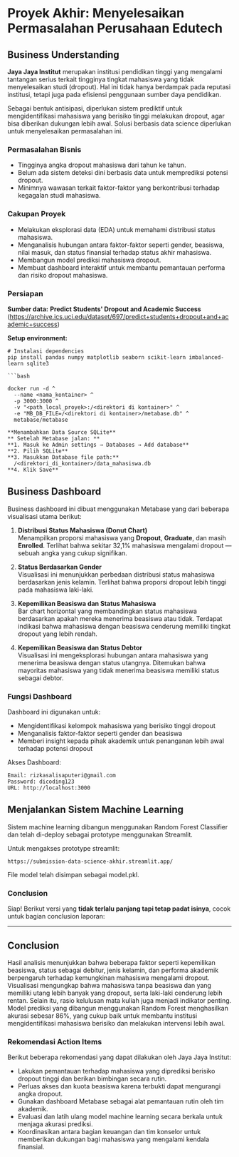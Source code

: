# Proyek Akhir: Menyelesaikan Permasalahan Perusahaan Edutech

## Business Understanding

**Jaya Jaya Institut** merupakan institusi pendidikan tinggi yang mengalami tantangan serius terkait tingginya tingkat mahasiswa yang tidak menyelesaikan studi (dropout). Hal ini tidak hanya berdampak pada reputasi institusi, tetapi juga pada efisiensi penggunaan sumber daya pendidikan.

Sebagai bentuk antisipasi, diperlukan sistem prediktif untuk mengidentifikasi mahasiswa yang berisiko tinggi melakukan dropout, agar bisa diberikan dukungan lebih awal. Solusi berbasis data science diperlukan untuk menyelesaikan permasalahan ini.

### Permasalahan Bisnis

- Tingginya angka dropout mahasiswa dari tahun ke tahun.
- Belum ada sistem deteksi dini berbasis data untuk memprediksi potensi dropout.
- Minimnya wawasan terkait faktor-faktor yang berkontribusi terhadap kegagalan studi mahasiswa.

### Cakupan Proyek

- Melakukan eksplorasi data (EDA) untuk memahami distribusi status mahasiswa.
- Menganalisis hubungan antara faktor-faktor seperti gender, beasiswa, nilai masuk, dan status finansial terhadap status akhir mahasiswa.
- Membangun model prediksi mahasiswa dropout.
- Membuat dashboard interaktif untuk membantu pemantauan performa dan risiko dropout mahasiswa.

### Persiapan

**Sumber data:** **Predict Students' Dropout and Academic Success** 
(https://archive.ics.uci.edu/dataset/697/predict+students+dropout+and+academic+success)

**Setup environment:**

```
# Instalasi dependencies
pip install pandas numpy matplotlib seaborn scikit-learn imbalanced-learn sqlite3

```bash

docker run -d ^
  --name <nama_kontainer> ^
  -p 3000:3000 ^
  -v "<path_local_proyek>:/<direktori di kontainer>" ^
  -e "MB_DB_FILE=/<direktori di kontainer>/metabase.db" ^
  metabase/metabase

**Menambahkan Data Source SQLite**
** Setelah Metabase jalan: **
**1. Masuk ke Admin settings → Databases → Add database**
**2. Pilih SQLite**
**3. Masukkan Database file path:**
  /<direktori_di_kontainer>/data_mahasiswa.db
**4. Klik Save**

```

## Business Dashboard

Business dashboard ini dibuat menggunakan Metabase yang dari beberapa visualisasi utama berikut:

1. **Distribusi Status Mahasiswa (Donut Chart)**  
   Menampilkan proporsi mahasiswa yang **Dropout**, **Graduate**, dan masih **Enrolled**. Terlihat bahwa sekitar 32,1% mahasiswa mengalami dropout — sebuah angka yang cukup signifikan.

2. **Status Berdasarkan Gender**  
   Visualisasi ini menunjukkan perbedaan distribusi status mahasiswa berdasarkan jenis kelamin. Terlihat bahwa proporsi dropout lebih tinggi pada mahasiswa laki-laki.

3. **Kepemilikan Beasiswa dan Status Mahasiswa**  
   Bar chart horizontal yang membandingkan status mahasiswa berdasarkan apakah mereka menerima beasiswa atau tidak. Terdapat indikasi bahwa mahasiswa dengan beasiswa cenderung memiliki tingkat dropout yang lebih rendah.

4. **Kepemilikan Beasiswa dan Status Debtor**  
   Visualisasi ini mengeksplorasi hubungan antara mahasiswa yang menerima beasiswa dengan status utangnya. Ditemukan bahwa mayoritas mahasiswa yang tidak menerima beasiswa memiliki status sebagai debtor.

### Fungsi Dashboard

Dashboard ini digunakan untuk:
- Mengidentifikasi kelompok mahasiswa yang berisiko tinggi dropout
- Menganalisis faktor-faktor seperti gender dan beasiswa
- Memberi insight kepada pihak akademik untuk penanganan lebih awal terhadap potensi dropout

Akses Dashboard:
```
Email: rizkasalisaputeri@gmail.com
Password: dicoding123
URL: http://localhost:3000

```

## Menjalankan Sistem Machine Learning
Sistem machine learning dibangun menggunakan Random Forest Classifier dan telah di-deploy sebagai prototype menggunakan Streamlit.

Untuk mengakses prototype streamlit:

```
https://submission-data-science-akhir.streamlit.app/

```
File model telah disimpan sebagai model.pkl.

### Conclusion

Siap! Berikut versi yang **tidak terlalu panjang tapi tetap padat isinya**, cocok untuk bagian conclusion laporan:

---

## Conclusion

Hasil analisis menunjukkan bahwa beberapa faktor seperti kepemilikan beasiswa, status sebagai debitur, jenis kelamin, dan performa akademik berpengaruh terhadap kemungkinan mahasiswa mengalami dropout. Visualisasi mengungkap bahwa mahasiswa tanpa beasiswa dan yang memiliki utang lebih banyak yang dropout, serta laki-laki cenderung lebih rentan. Selain itu, rasio kelulusan mata kuliah juga menjadi indikator penting. Model prediksi yang dibangun menggunakan Random Forest menghasilkan akurasi sebesar 86%, yang cukup baik untuk membantu institusi mengidentifikasi mahasiswa berisiko dan melakukan intervensi lebih awal.


### Rekomendasi Action Items

Berikut beberapa rekomendasi yang dapat dilakukan oleh Jaya Jaya Institut:

- Lakukan pemantauan terhadap mahasiswa yang diprediksi berisiko dropout tinggi dan berikan bimbingan secara rutin.
- Perluas akses dan kuota beasiswa karena terbukti dapat mengurangi angka dropout.
- Gunakan dashboard Metabase sebagai alat pemantauan rutin oleh tim akademik.
- Evaluasi dan latih ulang model machine learning secara berkala untuk menjaga akurasi prediksi.
- Koordinasikan antara bagian keuangan dan tim konselor untuk memberikan dukungan bagi mahasiswa yang mengalami kendala finansial.
